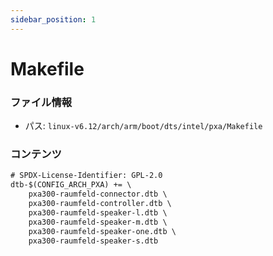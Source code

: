 ```yaml
---
sidebar_position: 1
---
```

# Makefile

### ファイル情報

- パス: `linux-v6.12/arch/arm/boot/dts/intel/pxa/Makefile`

### コンテンツ

```txt
# SPDX-License-Identifier: GPL-2.0
dtb-$(CONFIG_ARCH_PXA) += \
	pxa300-raumfeld-connector.dtb \
	pxa300-raumfeld-controller.dtb \
	pxa300-raumfeld-speaker-l.dtb \
	pxa300-raumfeld-speaker-m.dtb \
	pxa300-raumfeld-speaker-one.dtb \
	pxa300-raumfeld-speaker-s.dtb

```
